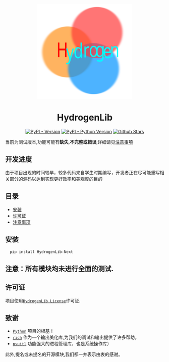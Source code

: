 <div align="center">
    <img src="src/image/HydroLib-LOGO-SVG.svg" alt="HydrogenLib Logo" height="300">
</div>

<h1 align="center">HydrogenLib</h1>

<div align="center">

[![PyPI - Version](https://img.shields.io/pypi/v/hydrogenlib-next.svg)](https://pypi.org/project/hydrogenlib-next)
[![PyPI - Python Version](https://img.shields.io/pypi/pyversions/hydrogenlib-next.svg)](https://pypi.org/project/hydrogenlib-next)
[![Github Stars](https://img.shields.io/github/stars/LittleSong2024/HydrogenLib.svg)](https://github.com/LittleSong2024/HydrogenLib)

</div>

当前为测试版本,功能可能有**缺失,不完整或错误**,详细请见[注意事项](#注意事项)
## 开发进度

由于项目出现的时间较早，较多代码来自学生时期编写，开发者正在尽可能重写相关部分的源码以达到实现更好效率和美观度的目的

## 目录

- [安装](#安装)
- [许可证](#许可证)
- [注意事项](#注意事项)

## 安装

```shell
  pip install HydrogenLib-Next
```

## **注意：所有模块均未进行全面的测试.**

## 许可证

项目使用[`HydrogenLib License`](License.md)许可证.

## 致谢

 - [`Python`](https://www.python.org/) 项目的根基！
 - [`rich`](https://github.com/Textualize/rich) 作为一个输出美化库,为我们的调试和输出提供了许多帮助。
 - [`psuitl`](https://pypi.org/project/psutil) 功能强大的进程管理库，也是系统操作库）

此外,提名或未提名的开源模块,我们都一并表示由衷的感谢。
